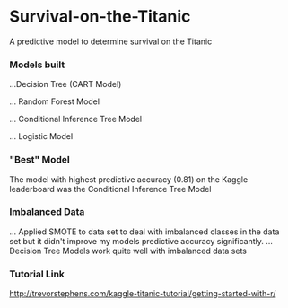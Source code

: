 # Survival-on-the-Titanic
A predictive model to determine survival on the Titanic

### Models built

...Decision Tree (CART Model)

... Random Forest Model

... Conditional Inference Tree Model

... Logistic Model

### "Best" Model
The model with highest predictive accuracy (0.81) on the Kaggle leaderboard was the Conditional Inference Tree Model

### Imbalanced Data
... Applied SMOTE to data set to deal with imbalanced classes in the data set but it didn't improve my models predictive accuracy significantly. 
... Decision Tree Models work quite well with imbalanced data sets

### Tutorial Link
http://trevorstephens.com/kaggle-titanic-tutorial/getting-started-with-r/
